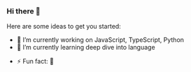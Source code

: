### Hi there 👋

<!--
**thiennn01/thiennn01** is a ✨ _special_ ✨ repository because its `README.md` (this file) appears on your GitHub profile.
-->

Here are some ideas to get you started:

- 🔭 I’m currently working on JavaScript, TypeScript, Python
- 🌱 I’m currently learning deep dive into language
<!--
- 👯 I’m looking to collaborate on ...
- 🤔 I’m looking for help with ...
- 💬 Ask me about ...
- 📫 How to reach me: ...
- 😄 Pronouns: ...
-->
- ⚡ Fun fact: 🤔

